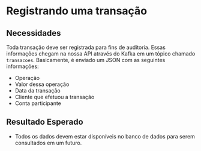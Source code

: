 # Registrando uma transação

## Necessidades

Toda transação deve ser registrada para fins de auditoria. Essas informações chegam na nossa API através do Kafka em um tópico chamado `transacoes`. Basicamente, é enviado um JSON com as seguintes informações:

- Operação
- Valor dessa operação
- Data da transação
- Cliente que efetuou a transação
- Conta participante
   
## Resultado Esperado

- Todos os dados devem estar disponíveis no banco de dados para serem consultados em um futuro.


